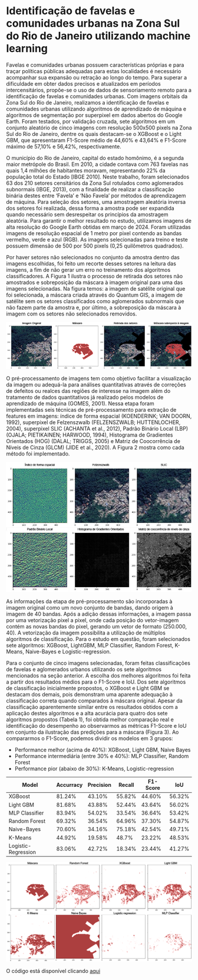 # Identificação de favelas e comunidades urbanas na Zona Sul do Rio de Janeiro utilizando machine learning
Favelas e comunidades urbanas possuem características próprias e para traçar políticas públicas adequadas para estas localidades é necessário acompanhar sua expansão ou retração ao longo do tempo. Para superar a dificuldade em obter dados precisos e atualizados em períodos intercensitários, propõe-se o uso de dados de sensoriamento remoto para a identificação de favelas e comunidades urbanas. Com imagens orbitais da Zona Sul do Rio de Janeiro, realizamos a identificação de favelas e comunidades urbanas utilizando algoritmos de aprendizado de máquina e algoritmos de segmentação por superpixel em dados abertos do Google Earth. Foram testados, por validação cruzada, sete algoritmos em um conjunto aleatório de cinco imagens com resolução 500x500 pixels na Zona Sul do Rio de Janeiro, dentre os quais destacam-se o XGBoost e o Light GBM, que apresentaram F1-Score médio de 44,60% e 43,64% e F1-Score máximo de 57,10% e 56,42%, respectivamente.

O município do Rio de Janeiro, capital do estado homônimo, é a segunda maior metrópole do Brasil. Em 2010, a cidade contava com 763 favelas nas quais 1,4 milhões de habitantes moravam, representando 22% da população total do Estado [IBGE 2010]. Neste trabalho, foram selecionados 63 dos 210 setores censitários da Zona Sul rotulados como aglomerados subnormais (IBGE, 2013), com a finalidade de realizar a classificação binária destes entre ‘Favela’ e ‘Não Favela’ por métodos de aprendizagem de máquina. Para seleção dos setores, uma amostragem aleatória inversa dos setores foi realizada, dessa forma a amostra pode ser expandida quando necessário sem desrespeitar os princípios da amostragem aleatória.
Para garantir o melhor resultado no estudo, utilizamos imagens de alta resolução do Google Earth obtidas em março de 2024. Foram utilizadas imagens de resolução espacial de 1 metro por pixel contendo as bandas vermelho, verde e azul (RGB). As imagens selecionadas para treino e teste possuem dimensão de 500 por 500 pixels (0,25 quilômetros quadrados).

Por haver setores não selecionados no conjunto da amostra dentro das imagens escolhidas, foi feito um recorte desses setores na leitura das imagens, a fim de não gerar um erro no treinamento dos algoritmos classificadores. A Figura 1 ilustra o processo de retirada dos setores não amostrados e sobreposição da máscara à imagem original para uma das imagens selecionadas. Na figura temos: a imagem de satélite original que foi selecionada, a máscara criada através do Quantum GIS, a imagem de satélite sem os setores classificados como aglomerados subnormais que não fazem parte da amostra e, por último, a sobreposição da máscara à imagem com os setores não selecionados removidos.

![imagem de satélite e máscara](https://github.com/migconforto/jgeotec/blob/main/image/original_mascara.png)

O pré-processamento de imagens tem como objetivo facilitar a visualização da imagem ou adequá-la para análises quantitativas através de correções de defeitos ou realces das regiões de interesse na imagem além do tratamento de dados quantitativos já realizado pelos modelos de aprendizado de máquina (GOMES, 2001). Nessa etapa foram implementadas seis técnicas de pré-processamento para extração de features em imagens: índice de forma espacial (KOENDERINK; VAN DOORN, 1992), superpixel de Felzenszwalb (FELZENSZWALB; HUTTENLOCHER, 2004), superpixel SLIC (ACHANTA et al., 2012), Padrão Binário Local (LBP) (OJALA; PIETIKAINEN; HARWOOD, 1994), Histograma de Gradientes Orientados (HOG) (DALAL; TRIGGS, 2005) e Matriz de Coocorrência de Níveis de Cinza (GLCM) (JIDE et al., 2020). A Figura 2 mostra como cada método foi implementado.

![features](https://github.com/migconforto/jgeotec/blob/main/image/features.jpg)

As informações da etapa de pré-processamento são incorporadas à imagem original como um novo conjunto de bandas, dando origem à imagem de 40 bandas. Após a adição dessas informações, a imagem passa por uma vetorização pixel a pixel, onde cada posição do vetor-imagem contém as novas bandas do pixel, gerando um vetor de formato (250.000, 40). A vetorização da imagem possibilita a utilização de múltiplos algoritmos de classificação. Para o estudo em questão, foram selecionados sete algoritmos: XGBoost, LightGBM, MLP Classifier, Random Forest, K-Means, Naive-Bayes e Logistic-regression.

Para o conjunto de cinco imagens selecionadas, foram feitas classificações de favelas e aglomerados urbanos utilizando os sete algoritmos mencionados na seção anterior. A escolha dos melhores algoritmos foi feita a partir dos resultados médios para o F1-Score e IoU. Dos sete algoritmos de classificação inicialmente propostos, o XGBoost e Light GBM se destacam dos demais, pois demonstram uma aparente adequação à classificação correta quando comparados à máscara original. Apesar da classificação aparentemente similar entre os resultados obtidos com a aplicação destes algoritmos e a alta acurácia para quatro dos sete algoritmos propostos (Tabela 1), foi obtida melhor comparação real e identificação do desempenho ao observarmos as métricas F1-Score e IoU em conjunto da ilustração das predições para a máscara (Figura 3). Ao compararmos o F1-Score, podemos dividir os modelos em 3 grupos:
- Performance melhor (acima de 40%): XGBoost, Light GBM, Naive Bayes
- Performance intermediária (entre 30% e 40%): MLP Classifier, Random Forest
- Performance pior (abaixo de 30%): K-Means, Logistic-regression

| Model | Accurracy | Precision | Recall | F1-Score | IoU |
|---|---|---|---|---|---|
| XGBoost | 81.24% | 43.10% | 55.82% | 44.60% | 56.32% |
| Light GBM | 81.68% | 43.88% | 52.44% | 43.64% | 56.02% |
| MLP Classifier | 83.94% | 54.02% | 33.54% | 36.64% | 53.42% |
| Random Forest | 69.32% | 36.54% | 64.96% | 37.30% | 54.87% |
| Naive-Bayes | 70.60% | 34.16% | 75.18% | 42.54% | 49.71% |
| K-Means | 44.92% | 19.58% | 48.7% | 23.22% | 48.53% |
| Logistic-Regression | 83.06% | 42.72% | 18.34% | 23.44% | 41.27% |

![resultados](https://github.com/migconforto/jgeotec/blob/main/image/resultados.png)

O código está disponível clicando [aqui]()
